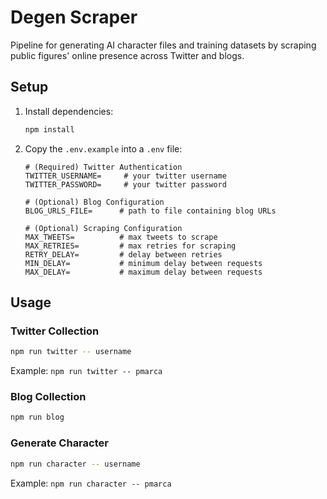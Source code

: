 # Degen Scraper

Pipeline for generating AI character files and training datasets by scraping public figures' online presence across Twitter and blogs.

## Setup

1. Install dependencies:
   ```bash
   npm install
   ```

2. Copy the `.env.example` into a `.env` file:
   ```properties
   # (Required) Twitter Authentication
   TWITTER_USERNAME=     # your twitter username
   TWITTER_PASSWORD=     # your twitter password

   # (Optional) Blog Configuration
   BLOG_URLS_FILE=      # path to file containing blog URLs

   # (Optional) Scraping Configuration
   MAX_TWEETS=          # max tweets to scrape
   MAX_RETRIES=         # max retries for scraping
   RETRY_DELAY=         # delay between retries
   MIN_DELAY=           # minimum delay between requests
   MAX_DELAY=           # maximum delay between requests
   ```

## Usage

### Twitter Collection
```bash
npm run twitter -- username
```
Example: `npm run twitter -- pmarca`

### Blog Collection
```bash
npm run blog
```

### Generate Character
```bash
npm run character -- username
```
Example: `npm run character -- pmarca`